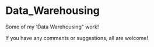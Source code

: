# Data_Warehousing
Some of my 'Data Warehousing" work!  

If you have any comments or suggestions, all are welcome!



